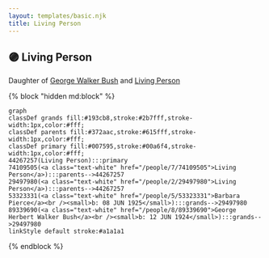```yaml
---
layout: templates/basic.njk
title: Living Person
---
```

## 🟣 Living Person

Daughter of [George Walker Bush](/people/2/29497980) and [Living Person](/people/7/74109505)

{% block "hidden md:block" %}
```mermaid
graph
classDef grands fill:#193cb8,stroke:#2b7fff,stroke-width:1px,color:#fff;
classDef parents fill:#372aac,stroke:#615fff,stroke-width:1px,color:#fff;
classDef primary fill:#007595,stroke:#00a6f4,stroke-width:1px,color:#fff;
44267257(Living Person):::primary
74109505(<a class="text-white" href="/people/7/74109505">Living Person</a>):::parents-->44267257
29497980(<a class="text-white" href="/people/2/29497980">Living Person</a>):::parents-->44267257
53323331(<a class="text-white" href="/people/5/53323331">Barbara Pierce</a><br /><small>b: 08 JUN 1925</small>):::grands-->29497980
89339690(<a class="text-white" href="/people/8/89339690">George Herbert Walker Bush</a><br /><small>b: 12 JUN 1924</small>):::grands-->29497980
linkStyle default stroke:#a1a1a1
```
{% endblock %}
